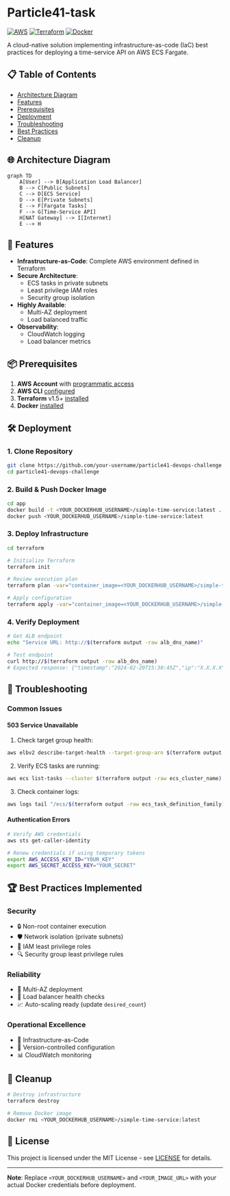 # Particle41-task

[![AWS](https://img.shields.io/badge/AWS-%23FF9900.svg?style=for-the-badge&logo=amazon-aws&logoColor=white)](https://aws.amazon.com)
[![Terraform](https://img.shields.io/badge/terraform-%235835CC.svg?style=for-the-badge&logo=terraform&logoColor=white)](https://www.terraform.io/)
[![Docker](https://img.shields.io/badge/docker-%230db7ed.svg?style=for-the-badge&logo=docker&logoColor=white)](https://www.docker.com/)

A cloud-native solution implementing infrastructure-as-code (IaC) best practices for deploying a time-service API on AWS ECS Fargate.

## 📋 Table of Contents
- [Architecture Diagram](#-architecture-diagram)
- [Features](#-features)
- [Prerequisites](#-prerequisites)
- [Deployment](#-deployment)
- [Troubleshooting](#-troubleshooting)
- [Best Practices](#-best-practices)
- [Cleanup](#-cleanup)

## 🌐 Architecture Diagram

```mermaid
graph TD
    A[User] --> B[Application Load Balancer]
    B --> C[Public Subnets]
    C --> D[ECS Service]
    D --> E[Private Subnets]
    E --> F[Fargate Tasks]
    F --> G[Time-Service API]
    H[NAT Gateway] --> I[Internet]
    E --> H
```

## 🚀 Features

- **Infrastructure-as-Code**: Complete AWS environment defined in Terraform
- **Secure Architecture**: 
  - ECS tasks in private subnets
  - Least privilege IAM roles
  - Security group isolation
- **Highly Available**: 
  - Multi-AZ deployment
  - Load balanced traffic
- **Observability**: 
  - CloudWatch logging
  - Load balancer metrics

## 📦 Prerequisites

1. **AWS Account** with [programmatic access](https://docs.aws.amazon.com/IAM/latest/UserGuide/id_users_create.html)
2. **AWS CLI** [configured](https://docs.aws.amazon.com/cli/latest/userguide/cli-configure-files.html)
3. **Terraform** v1.5+ [installed](https://developer.hashicorp.com/terraform/tutorials/aws-get-started/install-cli)
4. **Docker** [installed](https://docs.docker.com/get-docker/)

## 🛠️ Deployment

### 1. Clone Repository
```bash
git clone https://github.com/your-username/particle41-devops-challenge.git
cd particle41-devops-challenge
```

### 2. Build & Push Docker Image
```bash
cd app
docker build -t <YOUR_DOCKERHUB_USERNAME>/simple-time-service:latest .
docker push <YOUR_DOCKERHUB_USERNAME>/simple-time-service:latest
```

### 3. Deploy Infrastructure
```bash
cd terraform

# Initialize Terraform
terraform init

# Review execution plan
terraform plan -var="container_image=<YOUR_DOCKERHUB_USERNAME>/simple-time-service:latest"

# Apply configuration
terraform apply -var="container_image=<YOUR_DOCKERHUB_USERNAME>/simple-time-service:latest"
```

### 4. Verify Deployment
```bash
# Get ALB endpoint
echo "Service URL: http://$(terraform output -raw alb_dns_name)"

# Test endpoint
curl http://$(terraform output -raw alb_dns_name)
# Expected response: {"timestamp":"2024-02-20T15:30:45Z","ip":"X.X.X.X"}
```

## 🚨 Troubleshooting

### Common Issues

#### 503 Service Unavailable
1. Check target group health:
```bash
aws elbv2 describe-target-health --target-group-arn $(terraform output -raw target_group_arn)
```

2. Verify ECS tasks are running:
```bash
aws ecs list-tasks --cluster $(terraform output -raw ecs_cluster_name)
```

3. Check container logs:
```bash
aws logs tail "/ecs/$(terraform output -raw ecs_task_definition_family)" --follow
```

#### Authentication Errors
```bash
# Verify AWS credentials
aws sts get-caller-identity

# Renew credentials if using temporary tokens
export AWS_ACCESS_KEY_ID="YOUR_KEY"
export AWS_SECRET_ACCESS_KEY="YOUR_SECRET"
```

## 🏆 Best Practices Implemented

### Security
- 🔒 Non-root container execution
- 🛡️ Network isolation (private subnets)
- 🔑 IAM least privilege roles
- 🔍 Security group least privilege rules

### Reliability
- 🔄 Multi-AZ deployment
- 🚦 Load balancer health checks
- 📈 Auto-scaling ready (update `desired_count`)

### Operational Excellence
- 📜 Infrastructure-as-Code
- 🔄 Version-controlled configuration
- 📊 CloudWatch monitoring

## 🧹 Cleanup

```bash
# Destroy infrastructure
terraform destroy

# Remove Docker image
docker rmi <YOUR_DOCKERHUB_USERNAME>/simple-time-service:latest
```

## 📄 License
This project is licensed under the MIT License - see [LICENSE](LICENSE) for details.

---

**Note**: Replace `<YOUR_DOCKERHUB_USERNAME>` and `<YOUR_IMAGE_URL>` with your actual Docker credentials before deployment.
```